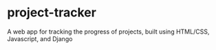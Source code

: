 # project-tracker
A web app for tracking the progress of projects, built using HTML/CSS, Javascript, and Django
